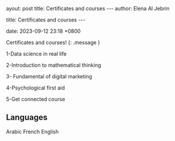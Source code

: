 
ayout: post
title: Certificates and courses ---
author: Elena Al Jebrin 

title: Certificates and courses ---


date: 2023-09-12 23:18 +0800
 

Certificates and courses! 
{: .message }

1-Data science in real life

2-Introduction to mathematical thinking

3- Fundamental of digital marketing

4-Psychological first aid

5-Get connected course

## Languages

Arabic
French
English


